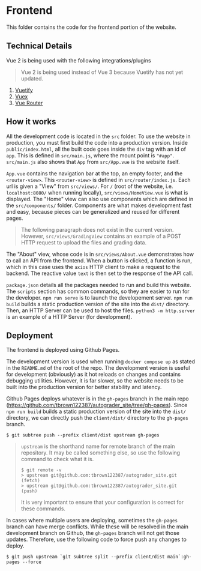 # Frontend

This folder contains the code for the frontend portion of the website.

## Technical Details
Vue 2 is being used with the following integrations/plugins

> Vue 2 is being used instead of Vue 3 because Vuetify has not yet updated.

1. [Vuetify](https://vuetifyjs.com/en/)
2. [Vuex](https://vuex.vuejs.org/)
3. [Vue Router](https://router.vuejs.org/)

## How it works

All the development code is located in the `src` folder. To use the website in production, you must first build the code into a production version. Inside `public/index.html`, all the built code goes inside the `div` tag with an id of `app`. This is defined in `src/main.js`, where the mount point is `"#app"`. `src/main.js` also shows that `App` from `src/App.vue` is the website itself.

`App.vue` contains the navigation bar at the top, an empty footer, and the `<router-view>`. This `<router-view>` is defined in `src/router/index.js`. Each url is given a "View" from `src/views/`. For `/` (root of the website, i.e. `localhost:8080/` when running locally), `src/views/HomeView.vue` is what is displayed. The "Home" view can also use components which are defined in the `src/components/` folder. Components are what makes development fast and easy, because pieces can be generalized and reused for different pages.

> The following paragraph does not exist in the current version. However, `src/views/GradingView` contains an example of a POST HTTP request to upload the files and grading data.
 
The "About" view, whose code is in `src/views/About.vue` demonstrates how to call an API from the frontend. When a button is clicked, a function is run, which in this case uses the `axios` HTTP client to make a request to the backend. The reactive value `text` is then set to the response of the API call.

`package.json` details all the packages needed to run and build this website. The `scripts` section has common commands, so they are easier to run for the developer. `npm run serve` is to launch the developement server. `npm run build` builds a static production version of the site into the `dist/` directory. Then, an HTTP Server can be used to host the files. `python3 -m http.server` is an example of a HTTP Server (for development).

## Deployment

The frontend is deployed using Github Pages.

The development version is used when running `docker compose up` as stated in the `README.md` of the root of the repo. The development version is useful for development (obviously) as it hot reloads on changes and contains debugging utilities. However, it is far slower, so the website needs to be built into the production version for better stability and latency.

Github Pages deploys whatever is in the `gh-pages` branch in the main repo (https://github.com/tbrown122387/autograder_site/tree/gh-pages). Since `npm run build` builds a static production version of the site into the `dist/` directory, we can directly push the `client/dist/` directory to the `gh-pages` branch.
```console
$ git subtree push --prefix client/dist upstream gh-pages
```

> `upstream` is the shorthand name for remote branch of the main repository. It may be called something else, so use the following command to check what it is.
>    ```console
>    $ git remote -v
>    > upstream	git@github.com:tbrown122387/autograder_site.git (fetch)
>    > upstream	git@github.com:tbrown122387/autograder_site.git (push)
>    ```
> It is very important to ensure that your configuration is correct for these commands.

In cases where multiple users are deploying, sometimes the `gh-pages` branch can have merge conflicts. While these will be resolved in the main development branch on Github, the `gh-pages` branch will not get those updates. Therefore, use the following code to force push any changes to deploy.

```console
$ git push upstream `git subtree split --prefix client/dist main`:gh-pages --force
```
